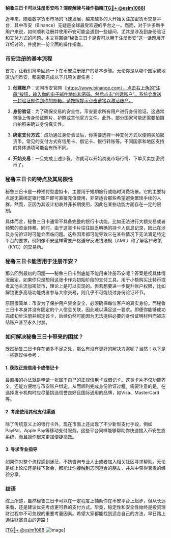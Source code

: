 **秘鲁三日卡可以注册币安吗？深度解读与操作指南[[TG💪+ @esim1088](https://t.me/s/esim1088)]**

近年来，随着数字货币市场的飞速发展，越来越多的人开始关注加密货币交易平台，其中币安（Binance）无疑是全球最受欢迎的平台之一。然而，对于许多新手用户来说，如何顺利注册并使用币安可能会遇到一些疑问，尤其是涉及到身份验证和支付方式的问题。本文将围绕“秘鲁三日卡是否可以用于注册币安”这一话题展开详细讨论，并提供一份全面的操作指南。

### 币安注册的基本流程

首先，让我们简单回顾一下在币安注册账户的基本步骤。无论你是从哪个国家或地区访问币安，都需要完成以下几项关键任务：

1. **创建账户**：访问币安官网（https://www.binance.com），点击右上角的“注册”按钮，输入你的电子邮件地址和密码，然后点击“创建账户”。系统会发送一封验证邮件到你的邮箱，请按照提示点击链接以激活账户。
   
2. **身份验证**：为了确保交易的安全性，币安要求所有用户进行身份验证。这通常包括上传身份证照片、护照或其他官方文件。此外，部分国家可能还需要拍摄自拍照来确认身份真实性。

3. **绑定支付方式**：成功通过身份验证后，你需要选择一种支付方式以便购买加密货币。常见的支付方式有信用卡、借记卡、银行转账等。不同国家和地区支持的具体选项可能会有所不同。

4. **开始交易**：一旦完成上述步骤，你就可以开始浏览市场行情、下单买卖加密货币了。

### 秘鲁三日卡的特点及其局限性

秘鲁三日卡是一种预付型虚拟卡，主要用于短期旅行或临时消费场景。它的主要特点是无需绑定银行账户即可直接充值使用，非常适合那些希望避免繁琐手续的人群。然而，正因为其设计初衷并非长期使用，因此在某些功能方面存在一定的限制。

具体而言，秘鲁三日卡通常不具备完整的银行卡功能，比如无法进行大额交易或者频繁的资金转移。同时，由于这类卡片往往缺乏明确的持卡人信息记录，因此在涉及身份验证时可能会面临问题。这些因素都可能导致它在某些情况下无法满足特定平台的要求，例如像币安这样需要严格遵守反洗钱法规（AML）和了解客户政策（KYC）的交易所。

### 秘鲁三日卡能否用于注册币安？

那么回到最初的问题——秘鲁三日卡到底能不能用来注册币安呢？答案是视具体情况而定。如果你只是想用这张卡作为初始阶段的支付工具，用于小额购买比特币或者其他主流加密货币，理论上是可以实现的。但若想要进一步提升账户权限，比如解锁更多高级功能或者参与大宗交易，则几乎不可能绕过身份验证环节。

原因很简单：币安为了保护用户资金安全，必须确保每位客户的真实身份。而秘鲁三日卡本身并没有固定的个人信息关联，因此难以满足这一要求。即便你能够成功完成初步注册并绑定该卡，后续仍然可能因为无法提供必要的身份证明材料而被冻结账户甚至永久封禁。

### 如何解决秘鲁三日卡带来的困扰？

既然秘鲁三日卡存在诸多不足之处，那么有没有更好的解决方案呢？当然！以下是一些建议供参考：

#### 1. 获取正规信用卡或借记卡
最直接的办法就是申请一张属于自己的正规信用卡或借记卡。这类卡片不仅功能齐全，还能方便地与币安账户绑定，从而顺利完成身份验证过程。需要注意的是，在选择发卡机构时应尽量挑选信誉良好且国际通用的品牌，如Visa、MasterCard等。

#### 2. 考虑使用其他支付渠道
除了传统意义上的银行卡外，现在市面上还出现了不少新型支付手段，例如PayPal、Apple Pay等移动支付服务。这些平台同样能够帮助你快速接入币安生态系统，而且操作起来更加便捷高效。

#### 3. 寻求专业指导
如果你对整个流程感到迷茫，不妨咨询专业人士或者加入相关社区寻求帮助。无论是线上论坛还是线下聚会，都能让你接触到志同道合的朋友，并从中获得宝贵的经验分享。

### 结语

综上所述，虽然秘鲁三日卡可以在一定程度上辅助你在币安平台上起步，但从长远来看，还是建议优先考虑更可靠的支付方式。毕竟，稳定性和安全性始终是投资理财过程中不可忽视的重要考量因素。希望大家都能找到适合自己的方法，早日踏上通往财富自由的道路！

[[TG💪+ @esim1088](https://t.me/s/esim1088) ![Image](https://i.postimg.cc/4NQfJmqS/Snipaste-2025-05-13-00-14-12.png)]